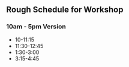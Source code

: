 ## Rough Schedule for Workshop

### 10am - 5pm Version

* 10-11:15
* 11:30-12:45
* 1:30-3:00 
* 3:15-4:45

<!--
* 10-12:45
  - Intro (15)
  - Design (35)
  - Assets (35)
  - Prototyping (35) 
  
* 1pm-2.45pm
  - Components (35)
  - Paths (35)
  - Mocks/Tests (35)
  
* 3.15pm-5pm
  - Versioning (35)
  - Review  (35)
  - Quiz (35)
-->
